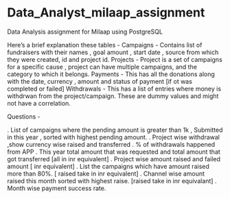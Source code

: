 # Data_Analyst_milaap_assignment
Data Analysis assignment for Milaap using PostgreSQL

Here’s a brief explanation these tables -
Campaigns - Contains list of fundraisers with their names , goal amount , start date ,
source from which they were created, id and project id.
Projects - Project is a set of campaigns for a specific cause , project can have
multiple campaigns, and the category to which it belongs.
Payments - This has all the donations along with the date, currency , amount and
status of payment [if ot was completed or failed]
Withdrawals - This has a list of entries where money is withdrwan from the
project/campaign.
These are dummy values and might not have a correlation.

Questions -

. List of campaigns where the pending amount is greater than 1k , Submitted in
this year , sorted with highest pending amount.
. Project wise withdrawal ,show currency wise raised and transferred
. % of withdrawals happened from APP
. This year total amount that was requested and total amount that got transferred
[all in inr equivalent]
. Project wise amount raised and failed amount [ inr equivalent]
. List the campaigns which have amount raised more than 80%. [ raised take in inr
equivalent]
. Channel wise amount raised this month sorted with highest raise. [raised take in
inr equivalant]
. Month wise payment success rate.
